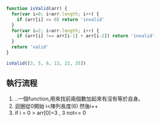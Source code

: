 ``` js
function isValid(arr) {
  for(var i=0; i<arr.length; i++) {
    if (arr[i] <= 0) return 'invalid'
  }
  for(var i=2; i<arr.length; i++) {
    if (arr[i] !== arr[i-1] + arr[i-2]) return 'invalid'
  }
  return 'valid'
}

isValid([3, 5, 8, 13, 22, 35])
```

## 執行流程

1. ..一個function,用來找前兩個數加起來有沒有等於自身。
2. 迴圈從0開始 i<陣列長度(6) 然後i++
3. if i = 0 > arr[0]=3 , 3 not<= 0


